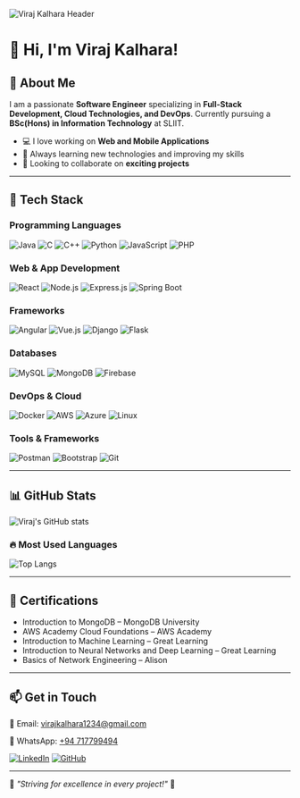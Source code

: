 ![Viraj Kalhara Header](https://via.placeholder.com/1200x400.png?text=Welcome+to+My+GitHub+Profile)

# 👋 Hi, I'm Viraj Kalhara!

## 🚀 About Me

I am a passionate **Software Engineer** specializing in **Full-Stack Development, Cloud Technologies, and DevOps**. Currently pursuing a **BSc(Hons) in Information Technology** at SLIIT.

- 💻 I love working on **Web and Mobile Applications**
- 🌱 Always learning new technologies and improving my skills
- 🤝 Looking to collaborate on **exciting projects**

---

## 🔧 Tech Stack

### Programming Languages
![Java](https://img.shields.io/badge/Java-007396?style=for-the-badge&logo=java&logoColor=white)
![C](https://img.shields.io/badge/C-A8B9CC?style=for-the-badge&logo=c&logoColor=black)
![C++](https://img.shields.io/badge/C++-00599C?style=for-the-badge&logo=c%2B%2B&logoColor=white)
![Python](https://img.shields.io/badge/Python-3776AB?style=for-the-badge&logo=python&logoColor=white)
![JavaScript](https://img.shields.io/badge/JavaScript-F7DF1E?style=for-the-badge&logo=javascript&logoColor=black)
![PHP](https://img.shields.io/badge/PHP-777BB4?style=for-the-badge&logo=php&logoColor=white)

### Web & App Development
![React](https://img.shields.io/badge/React-61DAFB?style=for-the-badge&logo=react&logoColor=black)
![Node.js](https://img.shields.io/badge/Node.js-339933?style=for-the-badge&logo=nodedotjs&logoColor=white)
![Express.js](https://img.shields.io/badge/Express.js-000000?style=for-the-badge&logo=express&logoColor=white)
![Spring Boot](https://img.shields.io/badge/Spring%20Boot-6DB33F?style=for-the-badge&logo=spring-boot&logoColor=white)

### Frameworks
![Angular](https://img.shields.io/badge/Angular-DD0031?style=for-the-badge&logo=angular&logoColor=white)
![Vue.js](https://img.shields.io/badge/Vue.js-4FC08D?style=for-the-badge&logo=vue.js&logoColor=white)
![Django](https://img.shields.io/badge/Django-092E20?style=for-the-badge&logo=django&logoColor=white)
![Flask](https://img.shields.io/badge/Flask-000000?style=for-the-badge&logo=flask&logoColor=white)

### Databases
![MySQL](https://img.shields.io/badge/MySQL-4479A1?style=for-the-badge&logo=mysql&logoColor=white)
![MongoDB](https://img.shields.io/badge/MongoDB-47A248?style=for-the-badge&logo=mongodb&logoColor=white)
![Firebase](https://img.shields.io/badge/Firebase-FFCA28?style=for-the-badge&logo=firebase&logoColor=black)

### DevOps & Cloud
![Docker](https://img.shields.io/badge/Docker-2496ED?style=for-the-badge&logo=docker&logoColor=white)
![AWS](https://img.shields.io/badge/AWS-232F3E?style=for-the-badge&logo=amazon-aws&logoColor=white)
![Azure](https://img.shields.io/badge/Azure-0078D4?style=for-the-badge&logo=microsoft-azure&logoColor=white)
![Linux](https://img.shields.io/badge/Linux-FCC624?style=for-the-badge&logo=linux&logoColor=black)

### Tools & Frameworks
![Postman](https://img.shields.io/badge/Postman-FF6C37?style=for-the-badge&logo=postman&logoColor=white)
![Bootstrap](https://img.shields.io/badge/Bootstrap-563D7C?style=for-the-badge&logo=bootstrap&logoColor=white)
![Git](https://img.shields.io/badge/Git-F05032?style=for-the-badge&logo=git&logoColor=white)

---

## 📊 GitHub Stats

![Viraj's GitHub stats](https://github-readme-stats.vercel.app/api?username=Viraj494&show_icons=true&theme=radical)

### 🔥 Most Used Languages
![Top Langs](https://github-readme-stats.vercel.app/api/top-langs/?username=Viraj494&layout=compact&theme=radical)

---

## 📜 Certifications
- Introduction to MongoDB – MongoDB University
- AWS Academy Cloud Foundations – AWS Academy
- Introduction to Machine Learning – Great Learning
- Introduction to Neural Networks and Deep Learning – Great Learning
- Basics of Network Engineering – Alison

---

## 📫 Get in Touch

📧 Email: [virajkalhara1234@gmail.com](mailto:virajkalhara1234@gmail.com)

📱 WhatsApp: [+94 717799494](https://wa.me/94717799494)

[![LinkedIn](https://img.shields.io/badge/LinkedIn-0A66C2?style=for-the-badge&logo=linkedin&logoColor=white)](http://www.linkedin.com/in/virajkalhara)
[![GitHub](https://img.shields.io/badge/GitHub-181717?style=for-the-badge&logo=github&logoColor=white)](https://github.com/Viraj494)

---

🔹 _"Striving for excellence in every project!"_ 🚀
